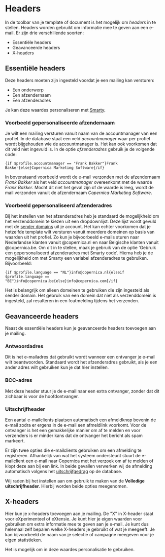 # Headers

In de toolbar van je template of document is het mogelijk om _headers_ in te stellen. Headers worden gebruikt om informatie mee te geven aan een e-mail. Er zijn drie verschillende soorten:
- Essentiële headers
- Geavanceerde headers
- X-headers

## Essentiële headers
Deze headers moeten zijn ingesteld voordat je een mailing kan versturen:
- Een onderwerp
- Een afzendernaam
- Een afzenderadres

Je kan deze waardes personaliseren met [Smarty](./smarty). 

### Voorbeeld gepersonaliseerde afzendernaam
Je wilt een mailing versturen vanuit naam van de accountmanager van een profiel. In de database staat een veld _accountmanager_ waar per profiel wordt bijgehouden wie de accountmanager is. Het kan ook voorkomen dat dit veld niet ingevuld is. In de optie _afzenderadres_ gebruik je de volgende code:

```
{if $profile.accountmanager == "Frank Bakker"}Frank Bakker{else}Copernica Marketing Software{/if}
```

In bovenstaand voorbeeld wordt de e-mail verzonden met de afzendernaam _Frank Bakker_ als het veld _accountmanager_ overeenkomt met de waarde _Frank Bakker_. Mocht dit niet het geval zijn of de waarde is leeg, wordt de mail verzonden vanuit de afzendernaam _Copernica Marketing Software_.

### Voorbeeld gepersonaliseerd afzenderadres
Bij het instellen van het afzenderadres heb je standaard de mogelijkheid om het verzenddomein te kiezen uit een dropdownlijst. Deze lijst wordt gevuld met de [sender domains](./sender-domains) uit je account. Het kan echter voorkomen dat je hetzelfde template wilt versturen vanuit meerdere domeinen op basis van waarden uit het profiel. Zo kun je bijvoorbeeld e-mails sturen naar Nederlandse klanten vanuit @copernica.nl en naar Belgische klanten vanuit @copernica.be. Om dit in te stellen, maak je gebruik van de optie 'Gebruik een gepersonaliseerd afzenderadres met Smarty code'. Hierna heb je de mogelijkheid om met Smarty een variabel afzenderadres te gebruiken. Bijvoorbeeld:

```
{if $profile.language == "NL"}info@copernica.nl{elseif $profile.language == "BE"}info@copernica.be{else}info@copernica.com[/if}
```

Het is belangrijk om alleen domeinen te gebruiken die zijn ingesteld als sender domain. Het gebruik van een domein dat niet als verzenddomein is ingesteld, zal resulteren in een foutmelding tijdens het verzenden.

## Geavanceerde headers
Naast de essentiële headers kun je geavanceerde headers toevoegen aan je mailing.  

### Antwoordadres
Dit is het e-mailadres dat gebruikt wordt wanneer een ontvanger je e-mail wilt beantwoorden. Standaard wordt het afzenderadres gebruikt, als je een ander adres wilt gebruiken kun je dat hier instellen.

### BCC-adres
Met deze header stuur je de e-mail naar een extra ontvanger, zonder dat dit zichbaar is voor de hoofdontvanger.

### Uitschrijfheader
Een aantal e-mailclients plaatsen automatisch een afmeldknop bovenin de e-mail zodra er ergens in de e-mail een afmeldlink voorkomt. Voor de ontvanger is het een gemakkelijke manier om af te melden en voor verzenders is er minder kans dat de ontvanger het bericht als spam markeert.  

Er zijn twee opties die e-mailclients gebruiken om een afmelding te registreren. Afhankelijk van wat het systeem ondersteunt stuurt de e-mailclient een e-mail naar Copernica met het verzoek om af te melden of klopt deze aan bij een link. In beide gevallen verwerken wij de afmelding automatisch volgens het [uitschrijfgedrag](./database-unsubscribe-behavior) op de database.  

Wij raden bij het instellen aan om gebruik te maken van de **Volledige uitschrijfheader**. Hierbij worden beide opties meegenomen.

## X-headers
Hier kun je x-headers toevoegen aan je mailing. De "X" in X-header staat voor eXperimenteel of eXtensie. Je kunt hier je eigen waarden voor gebruiken om extra informatie mee te geven aan je e-mail. Je kunt dus helemaal zelf bepalen welke X-headers je gebruikt of wat je meegeeft. Je kan bijvoorbeeld de naam van je selectie of campagne meegeven voor je eigen statistieken.

Het is mogelijk om in deze waardes personalisatie te gebruiken. 
